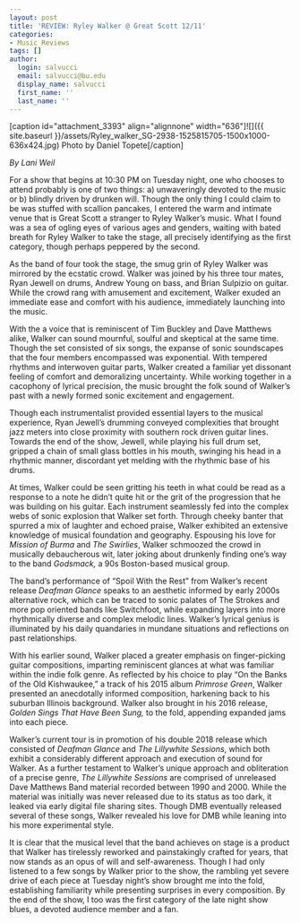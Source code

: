 ```yaml
---
layout: post
title: 'REVIEW: Ryley Walker @ Great Scott 12/11'
categories:
- Music Reviews
tags: []
author:
  login: salvucci
  email: salvucci@bu.edu
  display_name: salvucci
  first_name: ''
  last_name: ''
---
```

\[caption id="attachment\_3393" align="alignnone" width="636"\]![]({{ site.baseurl }}/assets/Ryley_walker_SG-2938-1525815705-1500x1000-636x424.jpg) Photo by Daniel Topete\[/caption\]

_By Lani Weil_

For a show that begins at 10:30 PM on Tuesday night, one who chooses to attend probably is one of two things: a) unwaveringly devoted to the music or b) blindly driven by drunken will. Though the only thing I could claim to be was stuffed with scallion pancakes, I entered the warm and intimate venue that is Great Scott a stranger to Ryley Walker’s music. What I found was a sea of ogling eyes of various ages and genders, waiting with bated breath for Ryley Walker to take the stage, all precisely identifying as the first category, though perhaps peppered by the second.

As the band of four took the stage, the smug grin of Ryley Walker was mirrored by the ecstatic crowd. Walker was joined by his three tour mates, Ryan Jewell on drums, Andrew Young on bass, and Brian Sulpizio on guitar. While the crowd rang with amusement and excitement, Walker exuded an immediate ease and comfort with his audience, immediately launching into the music.

With the a voice that is reminiscent of Tim Buckley and Dave Matthews alike, Walker can sound mournful, soulful and skeptical at the same time. Though the set consisted of six songs, the expanse of sonic soundscapes that the four members encompassed was exponential. With tempered rhythms and interwoven guitar parts, Walker created a familiar yet dissonant feeling of comfort and demoralizing uncertainty. While working together in a cacophony of lyrical precision, the music brought the folk sound of Walker’s past with a newly formed sonic excitement and engagement.

Though each instrumentalist provided essential layers to the musical experience, Ryan Jewell’s drumming conveyed complexities that brought jazz meters into close proximity with southern rock driven guitar lines. Towards the end of the show, Jewell, while playing his full drum set, gripped a chain of small glass bottles in his mouth, swinging his head in a rhythmic manner, discordant yet melding with the rhythmic base of his drums.

At times, Walker could be seen gritting his teeth in what could be read as a response to a note he didn’t quite hit or the grit of the progression that he was building on his guitar. Each instrument seamlessly fed into the complex webs of sonic explosion that Walker set forth. Through cheeky banter that spurred a mix of laughter and echoed praise, Walker exhibited an extensive knowledge of musical foundation and geography. Espousing his love for _Mission of Burma_ and _The Swirlies_, Walker schmoozed the crowd in musically debaucherous wit, later joking about drunkenly finding one’s way to the band _Godsmack,_ a 90s Boston-based musical group.

The band’s performance of “Spoil With the Rest” from Walker’s recent release _Deafman Glance_ speaks to an aesthetic informed by early 2000s alternative rock, which can be traced to sonic palates of The Strokes and more pop oriented bands like Switchfoot, while expanding layers into more rhythmically diverse and complex melodic lines. Walker’s lyrical genius is illuminated by his daily quandaries in mundane situations and reflections on past relationships.

With his earlier sound, Walker placed a greater emphasis on finger-picking guitar compositions, imparting reminiscent glances at what was familiar within the indie folk genre. As reflected by his choice to play “On the Banks of the Old Kishwaukee,” a track of his 2015 album _Primrose Green_, Walker presented an anecdotally informed composition, harkening back to his suburban Illinois background. Walker also brought in his 2016 release, _Golden Sings That Have Been Sung,_ to the fold, appending expanded jams into each piece.

Walker’s current tour is in promotion of his double 2018 release which consisted of _Deafman Glance_ and _The Lillywhite Sessions_, which both exhibit a considerably different approach and execution of sound for Walker. As a further testament to Walker’s unique approach and obliteration of a precise genre, _The Lillywhite Sessions_ are comprised of unreleased Dave Matthews Band material recorded between 1990 and 2000. While the material was initially was never released due to its status as too dark, it leaked via early digital file sharing sites. Though DMB eventually released several of these songs, Walker revealed his love for DMB while leaning into his more experimental style.

It is clear that the musical level that the band achieves on stage is a product that Walker has tirelessly reworked and painstakingly crafted for years, that now stands as an opus of will and self-awareness. Though I had only listened to a few songs by Walker prior to the show, the rambling yet severe drive of each piece at Tuesday night’s show brought me into the fold, establishing familiarity while presenting surprises in every composition. By the end of the show, I too was the first category of the late night show blues, a devoted audience member and a fan.